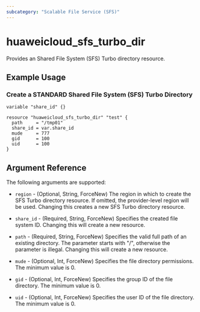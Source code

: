 ```yaml
---
subcategory: "Scalable File Service (SFS)"
---
```


# huaweicloud_sfs_turbo_dir

Provides an Shared File System (SFS) Turbo directory resource.

## Example Usage

### Create a STANDARD Shared File System (SFS) Turbo Directory

```hcl
variable "share_id" {}

resource "huaweicloud_sfs_turbo_dir" "test" {
  path     = "/tmp01"
  share_id = var.share_id
  mude     = 777
  gid      = 100
  uid      = 100
}
```

## Argument Reference

The following arguments are supported:

* `region` - (Optional, String, ForceNew) The region in which to create the SFS Turbo directory resource. If omitted, the
  provider-level region will be used. Changing this creates a new SFS Turbo directory resource.

* `share_id` - (Required, String, ForceNew) Specifies the created file system ID. Changing this will create a new resource.

* `path` - (Required, String, ForceNew) Specifies the valid full path of an existing directory. The parameter starts with "/",
  otherwise the parameter is illegal. Changing this will create a new resource.

* `mude` - (Optional, Int, ForceNew) Specifies the file directory permissions. The minimum value is 0.

* `gid` - (Optional, Int, ForceNew) Specifies the group ID of the file directory. The minimum value is 0.

* `uid` - (Optional, Int, ForceNew) Specifies the user ID of the file directory. The minimum value is 0.